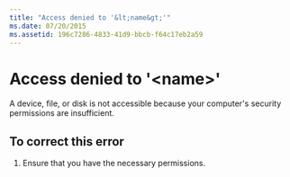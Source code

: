 ```yaml
---
title: "Access denied to '&lt;name&gt;'"
ms.date: 07/20/2015
ms.assetid: 196c7286-4833-41d9-bbcb-f64c17eb2a59
---
```

# Access denied to '&lt;name&gt;'
A device, file, or disk is not accessible because your computer's security permissions are insufficient.  
  
## To correct this error  
  
1.  Ensure that you have the necessary permissions.  
  

